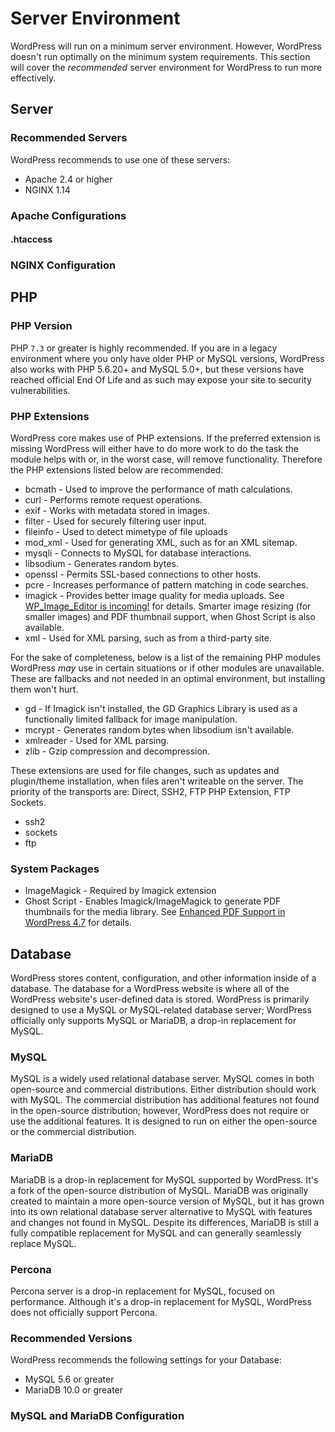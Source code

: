 # Server Environment

WordPress will run on a minimum server environment. However, WordPress doesn't run optimally on the minimum system requirements. This section will cover the _recommended_ server environment for WordPress to run more effectively.

## Server

### Recommended Servers

WordPress recommends to use one of these servers:
* Apache 2.4 or higher
* NGINX 1.14

### Apache Configurations

#### .htaccess

### NGINX Configuration

## PHP 

### PHP Version

PHP `7.3` or greater is highly recommended. If you are in a legacy environment where you only have older PHP or MySQL versions, WordPress also works with PHP 5.6.20+ and MySQL 5.0+, but these versions have reached official End Of Life and as such may expose your site to security vulnerabilities.

### PHP Extensions

WordPress core makes use of PHP extensions. If the preferred extension is missing WordPress will either have to do more work to do the task the module helps with or, in the worst case, will remove functionality. Therefore the PHP extensions listed below are recommended.

* bcmath - Used to improve the performance of math calculations.
* curl - Performs remote request operations.
* exif - Works with metadata stored in images.
* filter - Used for securely filtering user input.
* fileinfo - Used to detect mimetype of file uploads
* mod_xml - Used for generating XML, such as for an XML sitemap.
* mysqli - Connects to MySQL for database interactions.
* libsodium - Generates random bytes.
* openssl - Permits SSL-based connections to other hosts.
* pcre - Increases performance of pattern matching in code searches.
* imagick - Provides better image quality for media uploads. See [WP_Image_Editor is incoming!](https://make.wordpress.org/core/2012/12/06/wp_image_editor-is-incoming/) for details. Smarter image resizing (for smaller images) and PDF thumbnail support, when Ghost Script is also available.
* xml - Used for XML parsing, such as from a third-party site.

For the sake of completeness, below is a list of the remaining PHP modules WordPress _may_ use in certain situations or if other modules are unavailable. These are fallbacks and not needed in an optimal environment, but installing them won't hurt.

* gd - If Imagick isn't installed, the GD Graphics Library is used as a functionally limited fallback for image manipulation.
* mcrypt - Generates random bytes when libsodium isn't available.
* xmlreader - Used for XML parsing.
* zlib - Gzip compression and decompression.

These extensions are used for file changes, such as updates and plugin/theme installation, when files aren't writeable on the server. The priority of the transports are: Direct, SSH2, FTP PHP Extension, FTP Sockets.

* ssh2
* sockets
* ftp

### System Packages

* ImageMagick - Required by Imagick extension
* Ghost Script - Enables Imagick/ImageMagick to generate PDF thumbnails for the media library. See [Enhanced PDF Support in WordPress 4.7](https://make.wordpress.org/core/2016/11/15/enhanced-pdf-support-4-7/) for details.

## Database

WordPress stores content, configuration, and other information inside of a database. The database for a WordPress website is where all of the WordPress website's user-defined data is stored. WordPress is primarily designed to use a MySQL or MySQL-related database server; WordPress officially only supports MySQL or MariaDB, a drop-in replacement for MySQL.

### MySQL

MySQL is a widely used relational database server. MySQL comes in both open-source and commercial distributions. Either distribution should work with MySQL. The commercial distribution has additional features not found in the open-source distribution; however, WordPress does not require or use the additional features. It is designed to run on either the open-source or the commercial distribution.

### MariaDB

MariaDB is a drop-in replacement for MySQL supported by WordPress. It's a fork of the open-source distribution of MySQL. MariaDB was originally created to maintain a more open-source version of MySQL, but it has grown into its own relational database server alternative to MySQL with features and changes not found in MySQL. Despite its differences, MariaDB is still a fully compatible replacement for MySQL and can generally seamlessly replace MySQL.

### Percona

Percona server is a drop-in replacement for MySQL, focused on performance. Although it's a drop-in replacement for MySQL, WordPress does not officially support Percona.

### Recommended Versions

WordPress recommends the following settings for your Database:

* MySQL 5.6 or greater
* MariaDB 10.0 or greater

### MySQL and MariaDB Configuration